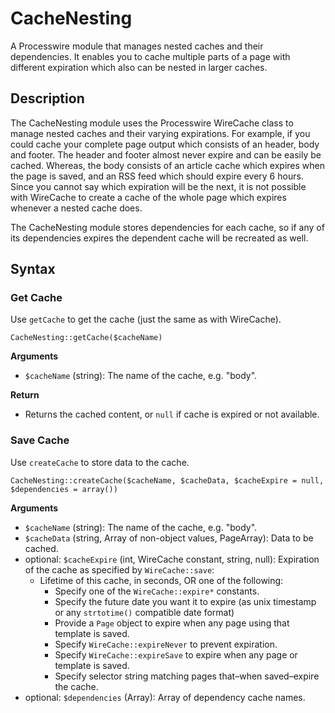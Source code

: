 # CacheNesting
A Processwire module that manages nested caches and their dependencies. It enables you to cache multiple parts of a page with different expiration which also can be nested in larger caches.

## Description
The CacheNesting module uses the Processwire WireCache class to manage nested caches and their varying expirations.
For example, if you could cache your complete page output which consists of an header, body and footer. The header and footer almost never expire and can be easily be cached. Whereas, the body consists of an article cache which expires when the page is saved, and an RSS feed which should expire every 6 hours.
Since you cannot say which expiration will be the next, it is not possible with WireCache to create a cache of the whole page which expires whenever a nested cache does.

The CacheNesting module stores dependencies for each cache, so if any of its dependencies expires the dependent cache will be recreated as well.

## Syntax
### Get Cache
Use `getCache` to get the cache (just the same as with WireCache).
``` 
CacheNesting::getCache($cacheName)
```
**Arguments**
 - `$cacheName` (string): The name of the cache, e.g. "body".

**Return**
 - Returns the cached content, or `null` if cache is expired or not available.



### Save Cache
Use `createCache` to store data to the cache.
```
CacheNesting::createCache($cacheName, $cacheData, $cacheExpire = null, $dependencies = array())
```
**Arguments**
 - `$cacheName` (string): The name of the cache, e.g. "body".
 - `$cacheData` (string, Array of non-object values, PageArray): Data to be cached.
 - optional: `$cacheExpire` (int, WireCache constant, string, null): Expiration of the cache as specified by `WireCache::save`:
   - Lifetime of this cache, in seconds, OR one of the following:
	 - Specify one of the `WireCache::expire*` constants. 
	 - Specify the future date you want it to expire (as unix timestamp or any `strtotime()` compatible date format)  
	 - Provide a `Page` object to expire when any page using that template is saved.  
	 - Specify `WireCache::expireNever` to prevent expiration.  
	 - Specify `WireCache::expireSave` to expire when any page or template is saved.   
	 - Specify selector string matching pages that–when saved–expire the cache. 
 - optional: `$dependencies` (Array): Array of dependency cache names.
